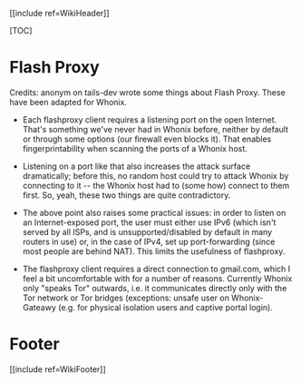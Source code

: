 [[include ref=WikiHeader]]

[TOC]

# Flash Proxy

Credits: anonym on tails-dev wrote some things about Flash Proxy. These have been adapted for Whonix.

* Each flashproxy client requires a listening port on the open Internet. That's something we've never had in Whonix before, neither by default or through some options (our firewall even blocks it). That enables fingerprintability when scanning the ports of a Whonix host.

* Listening on a port like that also increases the attack surface dramatically; before this, no random host could try to attack Whonix by connecting to it -- the Whonix host had to (some how) connect to them first. So, yeah, these two things are quite contradictory.

* The above point also raises some practical issues: in order to listen on an Internet-exposed port, the user must either use IPv6 (which isn't served by all ISPs, and is unsupported/disabled by default in many routers in use) or, in the case of IPv4, set up port-forwarding (since most people are behind NAT). This limits the usefulness of flashproxy.

* The flashproxy client requires a direct connection to gmail.com, which I feel a bit uncomfortable with for a number of reasons. Currently Whonix only "speaks Tor" outwards, i.e. it communicates directly only with the Tor network or Tor bridges (exceptions: unsafe user on Whonix-Gateawy (e.g. for physical isolation users and captive portal login).

# Footer #
[[include ref=WikiFooter]]
